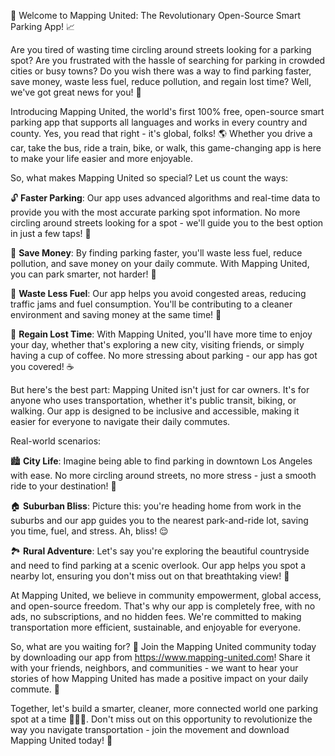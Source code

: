🚀 Welcome to Mapping United: The Revolutionary Open-Source Smart Parking App! 📈

Are you tired of wasting time circling around streets looking for a parking spot? Are you frustrated with the hassle of searching for parking in crowded cities or busy towns? Do you wish there was a way to find parking faster, save money, waste less fuel, reduce pollution, and regain lost time? Well, we've got great news for you! 🎉

Introducing Mapping United, the world's first 100% free, open-source smart parking app that supports all languages and works in every country and county. Yes, you read that right - it's global, folks! 🌎 Whether you drive a car, take the bus, ride a train, bike, or walk, this game-changing app is here to make your life easier and more enjoyable.

So, what makes Mapping United so special? Let us count the ways:

🔓 **Faster Parking**: Our app uses advanced algorithms and real-time data to provide you with the most accurate parking spot information. No more circling around streets looking for a spot - we'll guide you to the best option in just a few taps! 📍

💸 **Save Money**: By finding parking faster, you'll waste less fuel, reduce pollution, and save money on your daily commute. With Mapping United, you can park smarter, not harder! 💸

🚗 **Waste Less Fuel**: Our app helps you avoid congested areas, reducing traffic jams and fuel consumption. You'll be contributing to a cleaner environment and saving money at the same time! 🌟

💪 **Regain Lost Time**: With Mapping United, you'll have more time to enjoy your day, whether that's exploring a new city, visiting friends, or simply having a cup of coffee. No more stressing about parking - our app has got you covered! ☕️

But here's the best part: Mapping United isn't just for car owners. It's for anyone who uses transportation, whether it's public transit, biking, or walking. Our app is designed to be inclusive and accessible, making it easier for everyone to navigate their daily commutes.

Real-world scenarios:

🏙️ **City Life**: Imagine being able to find parking in downtown Los Angeles with ease. No more circling around streets, no more stress - just a smooth ride to your destination! 🚀

🏠 **Suburban Bliss**: Picture this: you're heading home from work in the suburbs and our app guides you to the nearest park-and-ride lot, saving you time, fuel, and stress. Ah, bliss! 😌

🏞️ **Rural Adventure**: Let's say you're exploring the beautiful countryside and need to find parking at a scenic overlook. Our app helps you spot a nearby lot, ensuring you don't miss out on that breathtaking view! 🌄

At Mapping United, we believe in community empowerment, global access, and open-source freedom. That's why our app is completely free, with no ads, no subscriptions, and no hidden fees. We're committed to making transportation more efficient, sustainable, and enjoyable for everyone.

So, what are you waiting for? 🤔 Join the Mapping United community today by downloading our app from https://www.mapping-united.com! Share it with your friends, neighbors, and communities - we want to hear your stories of how Mapping United has made a positive impact on your daily commute. 💬

Together, let's build a smarter, cleaner, more connected world one parking spot at a time 🌟🚀💪. Don't miss out on this opportunity to revolutionize the way you navigate transportation - join the movement and download Mapping United today! 🎉